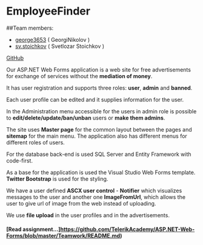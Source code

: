 # EmployeeFinder

##Team members:
- [george3653](https://github.com/GeorgiNik) ( GeorgiNikolov )
- [sv.stoichkov](https://github.com/svstoichkov) ( Svetlozar Stoichkov )


[GitHub](https://github.com/GeorgiNik/EmployeeFinder)

Our ASP.NET Web Forms application is a web site for free advertisements for exchange of services without the **mediation of money**.

It has user registration and supports three roles: **user**, **admin** and **banned**.

Each user profile can be edited and it supplies information for the user.

In the Administration menu accessible for the users in admin role is possible to  **edit/delete/update/ban/unban** users or **make them admins**.

The site uses **Master page** for the common layout between the pages and **sitemap** for the main menu. The application also has different
menus for different roles of users.

For the database back-end is used SQL Server and Entity Framework with code-first.

As a base for the application is used the Visual Studio Web Forms template. **Twitter Bootstrap** is used for the styling.

We have a user defined **ASCX user control** - **Notifier** which visualizes messages to the user and another one **ImageFromUrl**, which allows the user to give url of image from the web instead of uploading.

We use **file upload** in the user profiles and in the advertisements. 

#### [Read assignment...]https://github.com/TelerikAcademy/ASP.NET-Web-Forms/blob/master/Teamwork/README.md)
